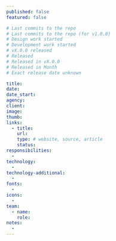 ```yaml
---
published: false
featured: false

# Last commits to the repo
# Last commits to the repo (for v1.0.0)
# Design work started
# Development work started
# vX.0.0 released
# Released
# Released in vX.0.0
# Released in Month
# Exact release date unknown

title:
date:
date_start:
agency:
client:
image:
thumb:
links:
  - title:
    url:
    type: # website, source, article
    status:
responsibilities:
  -
technology:
  -
technology-additional:
  -
fonts:
  -
icons:
  -
team:
  - name:
    role:
notes:
  -
---
```

